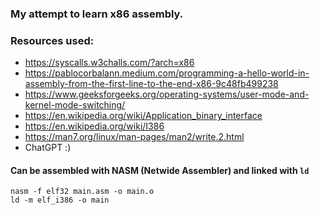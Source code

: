 ### My attempt to learn x86 assembly.

### Resources used:
- https://syscalls.w3challs.com/?arch=x86
- https://pablocorbalann.medium.com/programming-a-hello-world-in-assembly-from-the-first-line-to-the-end-x86-9c48fb499238
- https://www.geeksforgeeks.org/operating-systems/user-mode-and-kernel-mode-switching/
- https://en.wikipedia.org/wiki/Application_binary_interface
- https://en.wikipedia.org/wiki/I386
- https://man7.org/linux/man-pages/man2/write.2.html
- ChatGPT :)

#### Can be assembled with NASM (Netwide Assembler) and linked with `ld`
```
nasm -f elf32 main.asm -o main.o
ld -m elf_i386 -o main
```
